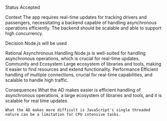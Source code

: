 Status
    Accepted

Context
    The app requires real-time updates for tracking drivers and passengers, necessitating a backend capable of handling asynchronous operations efficiently. The backend should be scalable and able to support high concurrency.

Decision
    Node.js will be used

Rational
    Asynchronous Handling
        Node.js is well-suited for handling asynchronous operations, which is crucial for real-time updates.
    Community and Ecosystem
        Large ecosystem of libraries and tools, making it easier to find resources and extend functionality.
    Performance
        Efficient handling of multiple connections, crucial for real-time capabilities, and scalable to handle high traffic.

Consequences
    What the AD makes easier is efficient handling of asynchronous operations, a large ecosystem of libraries and tools, and it is scalable for real time updates.

    What the AD makes more difficult is JavaScript's single threaded nature can be a limitation for CPU intensive tasks.

